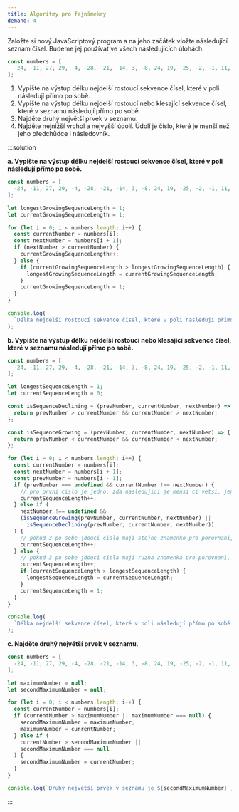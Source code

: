 ```yaml
---
title: Algoritmy pro fajnšmekry
demand: 4
---
```


Založte si nový JavaScriptový program a na jeho začátek vložte následující seznam čísel. Budeme jej používat ve všech následujících úlohách.

<!-- prettier-ignore -->
```js
const numbers = [
  -24, -11, 27, 29, -4, -28, -21, -14, 3, -8, 24, 19, -25, -2, -1, 11, 32, -31, 5
];
```

1. Vypište na výstup délku nejdelší rostoucí sekvence čísel, které v poli následují přímo po sobě.
1. Vypište na výstup délku nejdelší rostoucí nebo klesající sekvence čísel, které v seznamu následují přímo po sobě.
1. Najděte druhý největší prvek v seznamu.
1. Najděte nejnižší vrchol a nejvyšší údolí. Údolí je číslo, které je menší než jeho předchůdce i následovník.

:::solution

**a. Vypište na výstup délku nejdelší rostoucí sekvence čísel, které v poli následují přímo po sobě.**

<!-- prettier-ignore -->
```js
const numbers = [
  -24, -11, 27, 29, -4, -28, -21, -14, 3, -8, 24, 19, -25, -2, -1, 11, 32, -31, 5,
];

let longestGrowingSequenceLength = 1;
let currentGrowingSequenceLength = 1;

for (let i = 0; i < numbers.length; i++) {
  const currentNumber = numbers[i];
  const nextNumber = numbers[i + 1];
  if (nextNumber > currentNumber) {
    currentGrowingSequenceLength++;
  } else {
    if (currentGrowingSequenceLength > longestGrowingSequenceLength) {
      longestGrowingSequenceLength = currentGrowingSequenceLength;
    }
    currentGrowingSequenceLength = 1;
  }
}

console.log(
  `Délka nejdelší rostoucí sekvence čísel, které v poli následují přímo po sobě je ${longestGrowingSequenceLength}`
);
```

**b. Vypište na výstup délku nejdelší rostoucí nebo klesající sekvence čísel, které v seznamu následují přímo po sobě.**

<!-- prettier-ignore -->
```js
const numbers = [
  -24, -11, 27, 29, -4, -28, -21, -14, 3, -8, 24, 19, -25, -2, -1, 11, 32, -31, 5,
];

let longestSequenceLength = 1;
let currentSequenceLength = 0;

const isSequenceDeclining = (prevNumber, currentNumber, nextNumber) => {
  return prevNumber > currentNumber && currentNumber > nextNumber;
};

const isSequenceGrowing = (prevNumber, currentNumber, nextNumber) => {
  return prevNumber < currentNumber && currentNumber < nextNumber;
};

for (let i = 0; i < numbers.length; i++) {
  const currentNumber = numbers[i];
  const nextNumber = numbers[i + 1];
  const prevNumber = numbers[i - 1];
  if (prevNumber === undefined && currentNumber !== nextNumber) {
    // pro prvni cislo je jedno, zda nasledujici je mensi ci vetsi, jen nesmi byt rovno
    currentSequenceLength++;
  } else if (
    nextNumber !== undefined &&
    (isSequenceGrowing(prevNumber, currentNumber, nextNumber) ||
      isSequenceDeclining(prevNumber, currentNumber, nextNumber))
  ) {
    // pokud 3 po sobe jdouci cisla maji stejne znamenko pro porovnani, je to sekvence
    currentSequenceLength++;
  } else {
    // pokud 3 po sobe jdouci cisla maji ruzna znamenka pro porovnani, vime, ze uz to neni sekvence
    currentSequenceLength++;
    if (currentSequenceLength > longestSequenceLength) {
      longestSequenceLength = currentSequenceLength;
    }
    currentSequenceLength = 1;
  }
}

console.log(
  `Délka nejdelší sekvence čísel, které v poli následují přímo po sobě je ${longestSequenceLength}`
);
```

**c. Najděte druhý největší prvek v seznamu.**

<!-- prettier-ignore -->
```js
const numbers = [
  -24, -11, 27, 29, -4, -28, -21, -14, 3, -8, 24, 19, -25, -2, -1, 11, 32, -31, 5,
];

let maximumNumber = null;
let secondMaximumNumber = null;

for (let i = 0; i < numbers.length; i++) {
  const currentNumber = numbers[i];
  if (currentNumber > maximumNumber || maximumNumber === null) {
    secondMaximumNumber = maximumNumber;
    maximumNumber = currentNumber;
  } else if (
    currentNumber > secondMaximumNumber ||
    secondMaximumNumber === null
  ) {
    secondMaximumNumber = currentNumber;
  }
}

console.log(`Druhý největší prvek v seznamu je ${secondMaximumNumber}`);
```

:::

